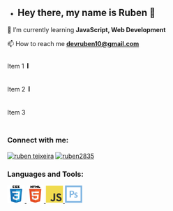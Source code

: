 - <h2>Hey there, my name is Ruben 🤍</h2>

🌱 I’m currently learning **JavaScript, Web Development**

📫 How to reach me **devruben10@gmail.com**

<div class="list-container">
  <div class="list-item">
    <p>Item 1</p>
    <div class="vertical-line"></div>
  </div>
  <div class="list-item">
    <p>Item 2</p>
    <div class="vertical-line"></div>
  </div>
  <div class="list-item">
    <p>Item 3</p>
  </div>
</div>

<style>
  .list-container {
    display: flex;
    flex-direction: column;
  }
  
  .list-item {
    display: flex;
    align-items: center;
    margin-bottom: 8px;
  }
  
  .vertical-line {
    width: 2px;
    height: 12px;
    background-color: black;
    margin-left: 8px;
  }
</style>


<h3 align="left">Connect with me:</h3>
<p align="left">
<a href="https://linkedin.com/in/ruben teixeira" target="blank"><img align="center" src="https://raw.githubusercontent.com/rahuldkjain/github-profile-readme-generator/master/src/images/icons/Social/linked-in-alt.svg" alt="ruben teixeira" height="30" width="40" /></a>
<a href="https://discord.gg/ruben2835" target="blank"><img align="center" src="https://raw.githubusercontent.com/rahuldkjain/github-profile-readme-generator/master/src/images/icons/Social/discord.svg" alt="ruben2835" height="30" width="40" /></a>
</p>

<h3 align="left">Languages and Tools:</h3>
<p align="left"> <a href="https://www.w3schools.com/css/" target="_blank" rel="noreferrer"> <img src="https://raw.githubusercontent.com/devicons/devicon/master/icons/css3/css3-original-wordmark.svg" alt="css3" width="40" height="40"/> </a> <a href="https://www.w3.org/html/" target="_blank" rel="noreferrer"> <img src="https://raw.githubusercontent.com/devicons/devicon/master/icons/html5/html5-original-wordmark.svg" alt="html5" width="40" height="40"/> </a> <a href="https://developer.mozilla.org/en-US/docs/Web/JavaScript" target="_blank" rel="noreferrer"> <img src="https://raw.githubusercontent.com/devicons/devicon/master/icons/javascript/javascript-original.svg" alt="javascript" width="40" height="40"/> </a> <a href="https://www.photoshop.com/en" target="_blank" rel="noreferrer"> <img src="https://raw.githubusercontent.com/devicons/devicon/master/icons/photoshop/photoshop-line.svg" alt="photoshop" width="40" height="40"/> </a> </p>
